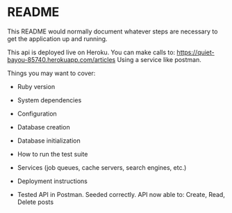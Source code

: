 # README

This README would normally document whatever steps are necessary to get the
application up and running.

This api is deployed live on Heroku. You can make calls to: https://quiet-bayou-85740.herokuapp.com/articles
Using a service like postman.

Things you may want to cover:

* Ruby version

* System dependencies

* Configuration

* Database creation

* Database initialization

* How to run the test suite

* Services (job queues, cache servers, search engines, etc.)

* Deployment instructions

* Tested API in Postman. Seeded correctly. API now able to: Create, Read, Delete posts

